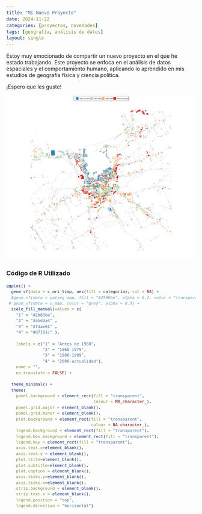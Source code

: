 ```yaml
---
title: "Mi Nuevo Proyecto"
date: 2024-11-22
categories: [proyectos, novedades]
tags: [geografía, análisis de datos]
layout: single
---
```


Estoy muy emocionado de compartir un nuevo proyecto en el que he estado trabajando. Este proyecto se enfoca en el análisis de datos espaciales y el comportamiento humano, aplicando lo aprendido en mis estudios de geografía física y ciencia política.

¡Espero que les guste!

<div style="text-align: center;">
  <img src="/assets/images/Rplot.png" alt="Mapa de orihuela" width="600" />
</div>

### Código de R Utilizado

<div style="font-size: 0.9em;">

```r
ggplot() +
  geom_sf(data = c_ori_limp, aes(fill = categoria), col = NA) +
  #geom_sf(data = patseg_map, fill = "#2596be", alpha = 0.2, color = "transparent") +
 # geom_sf(data = v_map, color = "grey", alpha = 0.9) +
  scale_fill_manual(values = c(
    "1" = "#2b83ba",   
    "2" = "#abdda4" ,    
    "3" = "#fdae61" ,  
    "4" = "#d7191c" ),
    
    labels = c("1" = "Antes de 1960", 
               "2" = "1960-1979", 
               "3" = "1980-1999",
               "4" = "2000-actualidad"),
    name = "",
    na.translate = FALSE) +
  
  theme_minimal() +
  theme(     
    panel.background = element_rect(fill = "transparent",
                                    colour = NA_character_), 
    panel.grid.major = element_blank(), 
    panel.grid.minor = element_blank(), 
    plot.background = element_rect(fill = "transparent",
                                   colour = NA_character_), 
    legend.background = element_rect(fill = "transparent"),
    legend.box.background = element_rect(fill = "transparent"),
    legend.key = element_rect(fill = "transparent"),
    axis.text.x=element_blank(),
    axis.text.y = element_blank(),
    plot.title=element_blank(),
    plot.subtitle=element_blank(),
    plot.caption = element_blank(),
    axis.ticks.y=element_blank(), 
    axis.ticks.x=element_blank(),
    strip.background = element_blank(),
    strip.text.x = element_blank(),
    legend.position = "top",               
    legend.direction = "horizontal")
```

</div>
